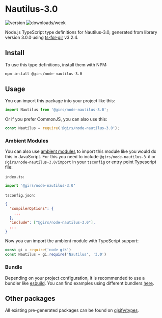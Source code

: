 
# Nautilus-3.0

![version](https://img.shields.io/npm/v/@girs/node-nautilus-3.0)
![downloads/week](https://img.shields.io/npm/dw/@girs/node-nautilus-3.0)


Node.js TypeScript type definitions for Nautilus-3.0, generated from library version 3.0.0 using [ts-for-gir](https://github.com/gjsify/ts-for-gir) v3.2.4.


## Install

To use this type definitions, install them with NPM:
```bash
npm install @girs/node-nautilus-3.0
```

## Usage

You can import this package into your project like this:
```ts
import Nautilus from '@girs/node-nautilus-3.0';
```

Or if you prefer CommonJS, you can also use this:
```ts
const Nautilus = require('@girs/node-nautilus-3.0');
```

### Ambient Modules

You can also use [ambient modules](https://github.com/gjsify/ts-for-gir/tree/main/packages/cli#ambient-modules) to import this module like you would do this in JavaScript.
For this you need to include `@girs/node-nautilus-3.0` or `@girs/node-nautilus-3.0/import` in your `tsconfig` or entry point Typescript file:

`index.ts`:
```ts
import '@girs/node-nautilus-3.0'
```

`tsconfig.json`:
```json
{
  "compilerOptions": {
    ...
  },
  "include": ["@girs/node-nautilus-3.0"],
  ...
}
```

Now you can import the ambient module with TypeScript support: 

```ts
const gi = require('node-gtk')
const Nautilus = gi.require('Nautilus', '3.0')
```


### Bundle

Depending on your project configuration, it is recommended to use a bundler like [esbuild](https://esbuild.github.io/). You can find examples using different bundlers [here](https://github.com/gjsify/ts-for-gir/tree/main/examples).

## Other packages

All existing pre-generated packages can be found on [gjsify/types](https://github.com/gjsify/types).

